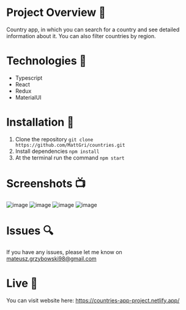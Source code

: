 # Project Overview 🎉
Country app, in which you can search for a country and see detailed information about it. You can also filter countries by region.

# Technologies 🔧

- Typescript
- React
- Redux
- MaterialUI

# Installation 💾

1. Clone the repository `git clone https://github.com/MattGri/countries.git`
2. Install dependencies `npm install`
3. At the terminal run the command `npm start`

# Screenshots 📺
![image](https://user-images.githubusercontent.com/61913031/232427645-2d279b55-ad83-470b-8cc2-eedb3a878c6e.png)
![image](https://user-images.githubusercontent.com/61913031/232427665-46196d4a-c89d-4283-a920-02b75c328915.png)
![image](https://user-images.githubusercontent.com/61913031/232427747-76d1879d-8c9a-4837-87cb-47de62e12489.png)
![image](https://user-images.githubusercontent.com/61913031/232427794-540bd24c-1eba-4857-b993-206b73cfcc24.png)

# Issues 🔍

If you have any issues, please let me know on mateusz.grzybowski98@gmail.com

# Live 📍

You can visit website here: https://countries-app-project.netlify.app/

